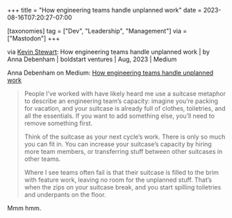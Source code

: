 +++
title = "How engineering teams handle unplanned work"
date = 2023-08-16T07:20:27-07:00

[taxonomies]
tag = ["Dev", "Leadership", "Management"]
via = ["Mastodon"]
+++

via [Kevin Stewart](https://hachyderm.io/@kstewart/110896972711764142): How engineering teams handle unplanned work | by Anna Debenham | boldstart ventures | Aug, 2023 | Medium

<!-- more -->

Anna Debenham on Medium: [How engineering teams handle unplanned work](https://medium.com/boldstart-ventures/how-engineering-teams-handle-unplanned-work-d90415ff0d81)

> People I’ve worked with have likely heard me use a suitcase metaphor to describe an engineering team’s capacity: imagine you’re packing for vacation, and your suitcase is already full of clothes, toiletries, and all the essentials. If you want to add something else, you’ll need to remove something first.
>
> Think of the suitcase as your next cycle’s work. There is only so much you can fit in. You can increase your suitcase’s capacity by hiring more team members, or transferring stuff between other suitcases in other teams.
>
> Where I see teams often fail is that their suitcase is filled to the brim with feature work, leaving no room for the unplanned stuff. That’s when the zips on your suitcase break, and you start spilling toiletries and underpants on the floor.

Mmm hmm.
